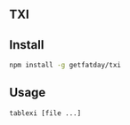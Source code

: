 TXI
---

## Install

```sh
npm install -g getfatday/txi
```

## Usage

```sh
tablexi [file ...]
```



